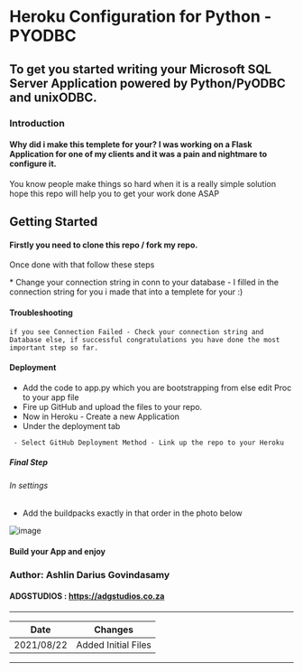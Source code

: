 # Heroku Configuration for Python - PYODBC

## To get you started writing your Microsoft SQL Server Application powered by Python/PyODBC and unixODBC.

### Introduction
#### Why did i make this templete for your? I was working on a Flask Application for one of my clients and it was a pain and nightmare to configure it.
<p> You know people make things so hard when it is a really simple solution hope this repo will help you to get your work done ASAP</p>

## Getting Started

#### Firstly you need to clone this repo / fork my repo.
<p>Once done with that follow these steps</p>
* Change your connection string in conn to your database - I filled in the connection string for you i made that into a templete for your :)

#### Troubleshooting
````
if you see Connection Failed - Check your connection string and Database else, if successful congratulations you have done the most important step so far.
````

#### Deployment
* Add the code to app.py which you are bootstrapping from else edit Proc to your app file
* Fire up GitHub and upload the files to your repo.
* Now in Heroku - Create a new Application
* Under the deployment tab
````
 - Select GitHub Deployment Method - Link up the repo to your Heroku
````
##### Final Step
###### In settings
* Add the buildpacks exactly in that order in the photo below

![image](https://user-images.githubusercontent.com/45560312/130338748-f1c2ed91-d21f-4e8a-83bd-d7bbaf42c191.png)

#### Build your App and enjoy


### Author: Ashlin Darius Govindasamy 
#### ADGSTUDIOS : https://adgstudios.co.za

---------------------------------------------------
| Date            |  Changes                      |
|-----------------|-------------------------------|
| 2021/08/22      |  Added Initial Files          |
---------------------------------------------------
